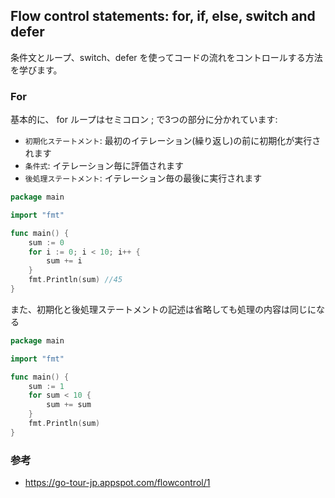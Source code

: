 ## Flow control statements: for, if, else, switch and defer

条件文とループ、switch、defer を使ってコードの流れをコントロールする方法を学びます。

### For

基本的に、 for ループはセミコロン ; で3つの部分に分かれています:

- `初期化ステートメント`: 最初のイテレーション(繰り返し)の前に初期化が実行されます
- `条件式`: イテレーション毎に評価されます
- `後処理ステートメント`: イテレーション毎の最後に実行されます

```go
package main

import "fmt"

func main() {
	sum := 0
	for i := 0; i < 10; i++ {
		sum += i
	}
	fmt.Println(sum) //45
}
```

また、初期化と後処理ステートメントの記述は省略しても処理の内容は同じになる

```go
package main

import "fmt"

func main() {
	sum := 1
	for sum < 10 {
		sum += sum
	}
	fmt.Println(sum)
}
```

### 参考

- https://go-tour-jp.appspot.com/flowcontrol/1

